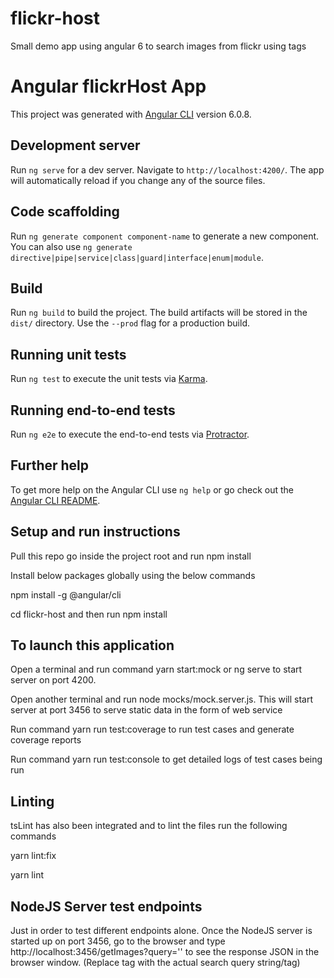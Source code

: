 # flickr-host
Small demo app using angular 6 to search images from flickr using tags



# Angular flickrHost App

This project was generated with [Angular CLI](https://github.com/angular/angular-cli) version 6.0.8.

## Development server

Run `ng serve` for a dev server. Navigate to `http://localhost:4200/`. The app will automatically reload if you change any of the source files.

## Code scaffolding

Run `ng generate component component-name` to generate a new component. You can also use `ng generate directive|pipe|service|class|guard|interface|enum|module`.

## Build

Run `ng build` to build the project. The build artifacts will be stored in the `dist/` directory. Use the `--prod` flag for a production build.

## Running unit tests

Run `ng test` to execute the unit tests via [Karma](https://karma-runner.github.io).

## Running end-to-end tests

Run `ng e2e` to execute the end-to-end tests via [Protractor](http://www.protractortest.org/).

## Further help

To get more help on the Angular CLI use `ng help` or go check out the [Angular CLI README](https://github.com/angular/angular-cli/blob/master/README.md).

## Setup and run instructions

Pull this repo go inside the project root and run npm install

Install below packages globally using the below commands

npm install -g @angular/cli


cd flickr-host and then run npm install

## To launch this application
Open a terminal and run command yarn start:mock or ng serve to start server on port 4200.


Open another terminal and run node mocks/mock.server.js. This will start server at port 3456 to serve static data in the form of web service



Run command yarn run test:coverage to run test cases and generate coverage reports


Run command yarn run test:console to get detailed logs of test cases being run


## Linting
tsLint has also been integrated and to lint the files run the following commands

yarn lint:fix

yarn lint


## NodeJS Server test endpoints
Just in order to test different endpoints alone. Once the NodeJS server is started up on port 3456,
go to the browser and type http://localhost:3456/getImages?query='<tag>' to see the response
JSON in the browser window. (Replace tag with the actual search query string/tag)

